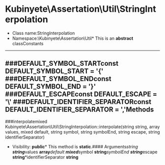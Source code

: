 Kubinyete\Assertation\Util\StringInterpolation
===============
* Class name:StringInterpolation
* Namespace:\Kubinyete\Assertation\Util* This is an **abstract** classConstants
----------
###DEFAULT_SYMBOL_STARTconst DEFAULT_SYMBOL_START = '{'
###DEFAULT_SYMBOL_ENDconst DEFAULT_SYMBOL_END = '}'
###DEFAULT_ESCAPEconst DEFAULT_ESCAPE = '\\'
###DEFAULT_IDENTIFIER_SEPARATORconst DEFAULT_IDENTIFIER_SEPARATOR = ','Methods
-------
###interpolatemixed Kubinyete\Assertation\Util\StringInterpolation::interpolate(string string, array values, mixed default, string symbol, string symbolEnd, string escape, string identifierSeparator)



* Visibility: **public*** This method is **static**.#### Arguments*string **string***values **array***default **mixed***symbol **string***symbolEnd **string***escape **string***identifierSeparator **string**